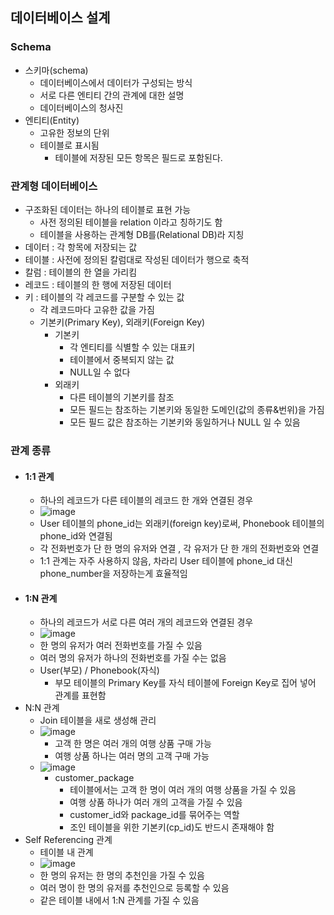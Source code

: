 ## 데이터베이스 설계

### Schema 
- 스키마(schema)
  - 데이터베이스에서 데이터가 구성되는 방식
  - 서로 다른 엔티티 간의 관계에 대한 설명
  - 데이터베이스의 청사진
- 엔티티(Entity)
  - 고유한 정보의 단위
  - 테이블로 표시됨
    - 테이블에 저장된 모든 항목은 필드로 포함된다.

### 관계형 데이터베이스
- 구조화된 데이터는 하나의 테이블로 표현 가능
  - 사전 정의된 테이블을 relation 이라고 칭하기도 함
  - 테이블을 사용하는 관계형 DB를(Relational DB)라 지칭
- 데이터 : 각 항목에 저장되는 값
- 테이블 : 사전에 정의된 칼럼대로 작성된 데이터가 행으로 축적
- 칼럼 : 테이블의 한 열을 가리킴
- 레코드 : 테이블의 한 행에 저장된 데이터
- 키 : 테이블의 각 레코드를 구분할 수 있는 값
  - 각 레코드마다 고유한 값을 가짐
  - 기본키(Primary Key), 외래키(Foreign Key)
    - 기본키
      - 각 엔티티를 식별할 수 있는 대표키
      - 테이블에서 중복되지 않는 값
      - NULL일 수 없다
    - 외래키 
      - 다른 테이블의 기본키를 참조
      - 모든 필드는 참조하는 기본키와 동일한 도메인(값의 종류&번위)을 가짐
      - 모든 필드 값은 참조하는 기본키와 동일하거나 NULL 일 수 있음

### 관계 종류
- #### 1:1 관계
  - 하나의 레코드가 다른 테이블의 레코드 한 개와 연결된 경우
  - ![image](https://user-images.githubusercontent.com/102513932/194222897-5e01d494-b09c-45e0-8ed9-b84a8c1ca970.png)
  - User 테이블의 phone_id는 외래키(foreign key)로써, Phonebook 테이블의 phone_id와 연결됨
  - 각 전화번호가 단 한 명의 유저와 연결 , 각 유저가 단 한 개의 전화번호와 연결
  - 1:1 관계는 자주 사용하지 않음, 차라리 User 테이블에 phone_id 대신 phone_number을 저장하는게 효율적임
- #### 1:N 관계
  - 하나의 레코드가 서로 다른 여러 개의 레코드와 연결된 경우
  - ![image](https://user-images.githubusercontent.com/102513932/194223222-5a3d30b8-859d-4f27-9af3-b5c9259cdab1.png)
  - 한 명의 유저가 여러 전화번호를 가질 수 있음
  - 여러 명의 유저가 하나의 전화번호를 가질 수는 없음
  - User(부모) / Phonebook(자식)
    - 부모 테이블의 Primary Key를 자식 테이블에 Foreign Key로 집어 넣어 관계를 표현함
- N:N 관계
  - Join 테이블을 새로 생성해 관리
  - ![image](https://user-images.githubusercontent.com/102513932/194224413-fa40ec15-1d24-4033-b5b4-04ed280180ed.png)
    - 고객 한 명은 여러 개의 여행 상품 구매 가능
    - 여행 상품 하나는 여러 명의 고객 구매 가능
  - ![image](https://user-images.githubusercontent.com/102513932/194224479-1195db72-b0da-4d9e-a423-473ea86d8d6d.png)
    - customer_package 
      - 테이블에서는 고객 한 명이 여러 개의 여행 상품을 가질 수 있음
      - 여행 상품 하나가 여러 개의 고객을 가질 수 있음
      - customer_id와 package_id를 묶어주는 역할
      - 조인 테이블을 위한 기본키(cp_id)도 반드시 존재해야 함
- Self Referencing 관계
  - 테이블 내 관계
  - ![image](https://user-images.githubusercontent.com/102513932/194225486-d03643fb-670f-446e-9fa4-71d3864b4f0e.png)
  - 한 명의 유저는 한 명의 추천인을 가질 수 있음
  - 여러 명이 한 명의 유저를 추천인으로 등록할 수 있음
  - 같은 테이블 내에서 1:N 관계를 가질 수 있음 
